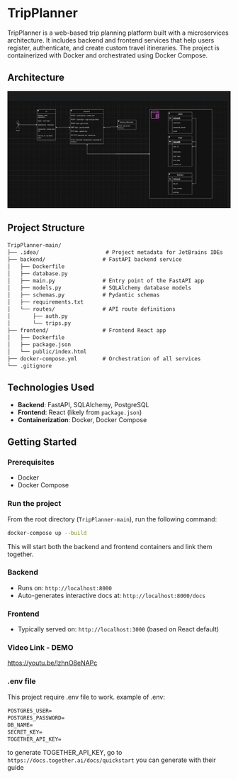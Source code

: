 # TripPlanner

TripPlanner is a web-based trip planning platform built with a microservices architecture. It includes backend and frontend services that help users register, authenticate, and create custom travel itineraries. The project is containerized with Docker and orchestrated using Docker Compose.

## Architecture

![img.png](img.png)

## Project Structure

```
TripPlanner-main/
├── .idea/                     # Project metadata for JetBrains IDEs
├── backend/                  # FastAPI backend service
│   ├── Dockerfile
│   ├── database.py
│   ├── main.py               # Entry point of the FastAPI app
│   ├── models.py             # SQLAlchemy database models
│   ├── schemas.py            # Pydantic schemas
│   ├── requirements.txt
│   └── routes/               # API route definitions
│       ├── auth.py
│       └── trips.py
├── frontend/                 # Frontend React app
│   ├── Dockerfile
│   ├── package.json
│   └── public/index.html
├── docker-compose.yml        # Orchestration of all services
└── .gitignore
```

## Technologies Used

- **Backend**: FastAPI, SQLAlchemy, PostgreSQL
- **Frontend**: React (likely from `package.json`)
- **Containerization**: Docker, Docker Compose

## Getting Started

### Prerequisites

- Docker
- Docker Compose

### Run the project

From the root directory (`TripPlanner-main`), run the following command:

```bash
docker-compose up --build
```

This will start both the backend and frontend containers and link them together.

### Backend

- Runs on: `http://localhost:8000`
- Auto-generates interactive docs at: `http://localhost:8000/docs`

### Frontend

- Typically served on: `http://localhost:3000` (based on React default)

### Video Link - DEMO
https://youtu.be/lzhnO8eNAPc

### .env file
This project require .env file to work.
example of .env:
```
POSTGRES_USER=
POSTGRES_PASSWORD=
DB_NAME=
SECRET_KEY=
TOGETHER_API_KEY=
```
to generate TOGETHER_API_KEY, go to 
`https://docs.together.ai/docs/quickstart`
you can generate with their guide
